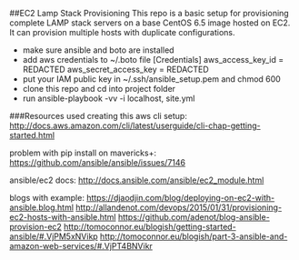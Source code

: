 ##EC2 Lamp Stack Provisioning
This repo is a basic setup for provisioning complete LAMP stack servers on a base CentOS 6.5 image hosted on EC2. It can provision multiple hosts with duplicate configurations. 

* make sure ansible and boto are installed 
* add aws credentials to ~/.boto file
  [Credentials]
  aws_access_key_id = REDACTED
  aws_secret_access_key = REDACTED
* put your IAM public key in ~/.ssh/ansible_setup.pem and chmod 600
* clone this repo and cd into project folder
* run ansible-playbook -vv -i localhost, site.yml 


###Resources used creating this
aws cli setup:
http://docs.aws.amazon.com/cli/latest/userguide/cli-chap-getting-started.html

problem with pip install on mavericks+:
https://github.com/ansible/ansible/issues/7146

ansible/ec2 docs:
http://docs.ansible.com/ansible/ec2_module.html

blogs with example:
https://djaodjin.com/blog/deploying-on-ec2-with-ansible.blog.html
http://allandenot.com/devops/2015/01/31/provisioning-ec2-hosts-with-ansible.html
https://github.com/adenot/blog-ansible-provision-ec2
http://tomoconnor.eu/blogish/getting-started-ansible/#.VjPM5xNVikp
http://tomoconnor.eu/blogish/part-3-ansible-and-amazon-web-services/#.VjPT4BNVikr
